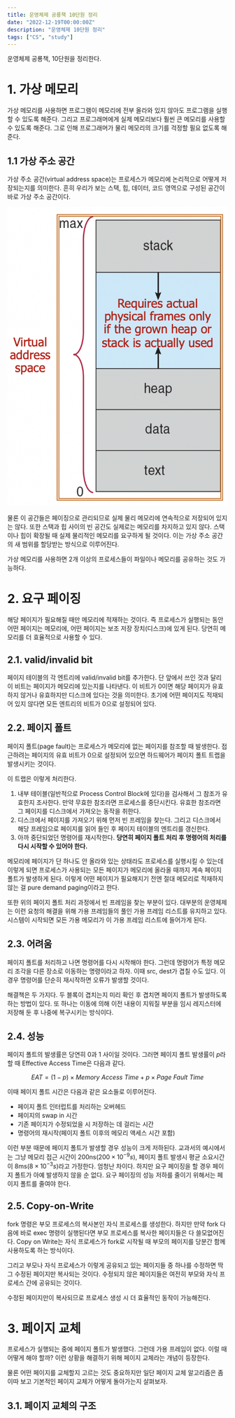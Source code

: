 ```yaml
---
title: 운영체제 공룡책 10단원 정리
date: "2022-12-19T00:00:00Z"
description: "운영체제 10단원 정리"
tags: ["CS", "study"]
---
```


운영체제 공룡책, 10단원을 정리한다.

# 1. 가상 메모리

가상 메모리를 사용하면 프로그램이 메모리에 전부 올라와 있지 않아도 프로그램을 실행할 수 있도록 해준다. 그리고 프로그래머에게 실제 메모리보다 훨씬 큰 메모리를 사용할 수 있도록 해준다. 그로 인해 프로그래머가 물리 메모리의 크기를 걱정할 필요 없도록 해준다.

## 1.1 가상 주소 공간

가상 주소 공간(virtual address space)는 프로세스가 메모리에 논리적으로 어떻게 저장되는지를 의미한다. 흔히 우리가 보는 스택, 힙, 데이터, 코드 영역으로 구성된 공간이 바로 가상 주소 공간이다.

![space](./space.png)

물론 이 공간들은 페이징으로 관리되므로 실제 물리 메모리에 연속적으로 저장되어 있지는 않다. 또한 스택과 힙 사이의 빈 공간도 실제로는 메모리를 차지하고 있지 않다. 스택이나 힙이 확장될 때 실제 물리적인 메모리를 요구하게 될 것이다. 이는 가상 주소 공간의 새 범위를 할당받는 방식으로 이루어진다.

가상 메모리를 사용하면 2개 이상의 프로세스들이 파일이나 메모리를 공유하는 것도 가능하다.

# 2. 요구 페이징

해당 페이지가 필요해질 때만 메모리에 적재하는 것이다. 즉 프로세스가 실행되는 동안 어떤 페이지는 메모리에, 어떤 페이지는 보조 저장 장치(디스크)에 있게 된다. 당연히 메모리를 더 효율적으로 사용할 수 있다.

## 2.1. valid/invalid bit

페이지 테이블의 각 엔트리에 valid/invalid bit를 추가한다. 단 앞에서 쓰인 것과 달리 이 비트는 페이지가 메모리에 있는지를 나타낸다. 이 비트가 0이면 해당 페이지가 유효하지 않거나 유효하지만 디스크에 있다는 것을 의미한다. 초기에 어떤 페이지도 적재되어 있지 않다면 모든 엔트리의 비트가 0으로 설정되어 있다.

## 2.2. 페이지 폴트

페이지 폴트(page fault)는 프로세스가 메모리에 없는 페이지를 참조할 때 발생한다. 접근하려는 페이지의 유효 비트가 0으로 설정되어 있으면 하드웨어가 페이지 폴트 트랩을 발생시키는 것이다.

이 트랩은 이렇게 처리한다.

1. 내부 테이블(일반적으로 Process Control Block에 있다)을 검사해서 그 참조가 유효한지 조사한다. 만약 무효한 참조라면 프로세스를 중단시킨다. 유효한 참조라면 그 페이지를 디스크에서 가져오는 동작을 취한다.
2. 디스크에서 페이지를 가져오기 위해 먼저 빈 프레임을 찾는다. 그리고 디스크에서 해당 프레임으로 페이지를 읽어 들인 후 페이지 테이블의 엔트리를 갱신한다. 
3. 아까 중단되었던 명령어를 재시작한다. **당연히 페이지 폴트 처리 후 명령어의 처리를 다시 시작할 수 있어야 한다.**

메모리에 페이지가 단 하나도 안 올라와 있는 상태라도 프로세스를 실행시킬 수 있는데 이렇게 되면 프로세스가 사용되는 모든 페이지가 메모리에 올라올 때까지 계속 페이지 폴트가 발생하게 된다. 이렇게 어떤 페이지가 필요해지기 전엔 절대 메모리로 적재하지 않는 걸 pure demand paging이라고 한다.

또한 위의 페이지 폴트 처리 과정에서 빈 프레임을 찾는 부분이 있다. 대부분의 운영체제는 이런 요청의 해결을 위해 가용 프레임들의 풀인 가용 프레임 리스트를 유지하고 있다. 시스템이 시작되면 모든 가용 메모리가 이 가용 프레임 리스트에 들어가게 된다.

## 2.3. 어려움

페이지 폴트를 처리하고 나면 명령어를 다시 시작해야 한다. 그런데 명령어가 특정 메모리 조각을 다른 장소로 이동하는 명령이라고 하자. 이때 src, dest가 겹칠 수도 있다. 이 경우 명령어를 단순히 재시작하면 오류가 발생할 것이다.

해결책은 두 가지다. 두 블록이 겹치는지 미리 확인 후 겹치면 페이지 폴트가 발생하도록 하는 방법이 있다. 또 하나는 이동에 의해 이전 내용이 지워질 부분을 임시 레지스터에 저장해 둔 후 나중에 복구시키는 방식이다.

## 2.4. 성능

페이지 폴트의 발생률은 당연히 0과 1 사이일 것이다. 그러면 페이지 폴트 발생률이 $p$라 할 때 Effective Access Time은 다음과 같다.

$$EAT = (1-p) \times Memory \ Access \ Time + p \times Page \ Fault \ Time$$

이때 페이지 폴트 시간은 다음과 같은 요소들로 이루어진다.

- 페이지 폴트 인터럽트를 처리하는 오버헤드
- 페이지의 swap in 시간
- 기존 페이지가 수정되었을 시 저장하는 데 걸리는 시간
- 명령어의 재시작(페이지 폴트 이후의 메모리 액세스 시간 포함)

이런 부분 때문에 페이지 폴트가 발생할 경우 성능이 크게 저하된다. 교과서의 예시에서는 그냥 메모리 접근 시간이 200ns($200 \times 10^{-9}s$), 페이지 폴트 발생시 평균 소요시간이 8ms($8 \times 10^{-3}s$)라고 가정한다. 엄청난 차이다. 하지만 요구 페이징을 할 경우 페이지 폴트가 아예 발생하지 않을 순 없다. 요구 페이징의 성능 저하를 줄이기 위해서는 페이지 폴트를 줄여야 한다.

## 2.5. Copy-on-Write

fork 명령은 부모 프로세스의 복사본인 자식 프로세스를 생성한다. 하지만 만약 fork 다음에 바로 exec 명령이 실행된다면 부모 프로세스를 복사한 페이지들은 다 쓸모없어진다. Copy on Write는 자식 프로세스가 fork로 시작될 때 부모의 페이지를 당분간 함께 사용하도록 하는 방식이다.

그리고 부모나 자식 프로세스가 이렇게 공유되고 있는 페이지들 중 하나를 수정하면 딱 그 수정된 페이지만 복사되는 것이다. 수정되지 않은 페이지들은 여전히 부모와 자식 프로세스 간에 공유되는 것이다.

수정된 페이지만이 복사되므로 프로세스 생성 시 더 효율적인 동작이 가능해진다.

# 3. 페이지 교체

프로세스가 실행되는 중에 페이지 폴트가 발생했다. 그런데 가용 프레임이 없다. 이럴 때 어떻게 해야 할까? 이런 상황을 해결하기 위해 페이지 교체라는 개념이 등장한다.

물론 어떤 페이지를 교체할지 고르는 것도 중요하지만 일단 페이지 교체 알고리즘은 좀 이따 보고 기본적인 페이지 교체가 어떻게 돌아가는지 살펴보자.

## 3.1. 페이지 교체의 구조

